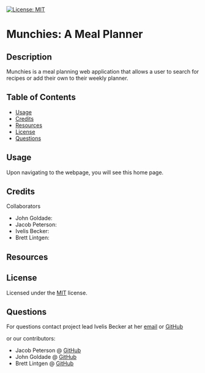 [![License: MIT](https://img.shields.io/badge/License-MIT-yellow.svg)](https://opensource.org/licenses/MIT)

# Munchies: A Meal Planner

## Description

Munchies is a meal planning web application that allows a user to search for recipes or add their own to their weekly planner.

## Table of Contents

- [Usage](#usage)
- [Credits](#credits)
- [Resources](#resources)
- [License](#license)
- [Questions](#questions)

## Usage

Upon navigating to the webpage, you will see this home page.

## Credits

Collaborators
- John Goldade: 
- Jacob Peterson: 
- Ivelis Becker: 
- Brett Lintgen: 

## Resources

## License

Licensed under the [MIT](./LICENSE) license.


## Questions
For questions contact project lead Ivelis Becker at her [email]() or [GitHub]()

or our contributors:
- Jacob Peterson @ [GitHub](https://github.com/Jpeterson1118)
- John Goldade @ [GitHub](https://github.com/Johngoldade)
- Brett Lintgen @ [GitHub](https://github.com/blintgen)
